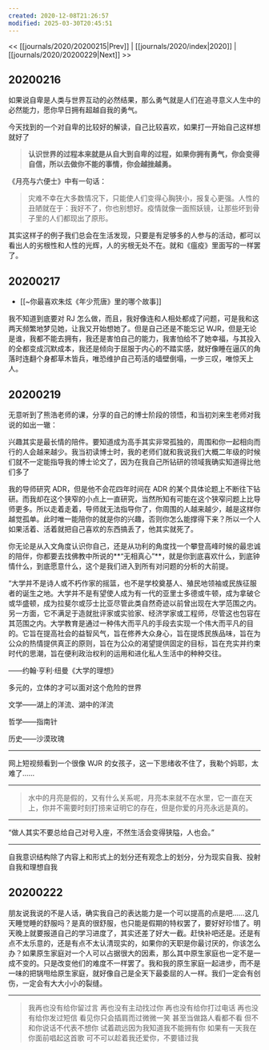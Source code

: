 ```yaml
---
created: 2020-12-08T21:26:57
modified: 2025-03-30T20:45:51
---
```


<< [[journals/2020/20200215|Prev]] | [[journals/2020/index|2020]] | [[journals/2020/20200229|Next]] >>

## 20200216

如果说自卑是人类与世界互动的必然结果，那么勇气就是人们在追寻意义人生中的必然能力，愿你早日拥有超越自我的勇气。

今天找到的一个对自卑的比较好的解读，自己比较喜欢，如果打一开始自己这样想就好了

> **认识世界的过程本来就是从自大到自卑的过程，如果你拥有勇气，你会变得自信，所以去做你不能的事情，你会越挫越勇。**

《月亮与六便士》中有一句话：

> 灾难不幸在大多数情况下，只能使人们变得心胸狭小，报复心更强。人性的丑陋就在于：我好不了，你也别想好。疫情就像一面照妖镜，让那些坏到骨子里的人们都现出了原形。

其实这样子的例子我们总会在生活发现，只要是有足够多的人参与的活动，都可以看出人的劣根性和人性的光辉，人的劣根无处不在。就和《瘟疫》里面写的一样罢了。

## 20200217

- [[~你最喜欢朱炫《年少荒唐》里的哪个故事]]

我不知道到底要对 RJ 怎么做，而且，我好像连和人相处都成了问题，可是我和这两天频繁地梦见她，让我又开始想她了。但是自己还是不能忘记 WJR，但是无论是谁，我都不能去拥有，我还是害怕自己的能力，我害怕给不了她幸福，与其投入的全都变成沉默成本，我还是倾向于屈服于内心的不踏实感，就好像睡在逼仄的角落时连翻个身都草木皆兵，唯恐维护自己苟活的墙壁倒塌，一步三叹，唯惊天上人。

## 20200219

无意听到了熊浩老师的课，分享的自己的博士阶段的领悟，和当初刘来生老师对我说的如出一辙：

兴趣其实是最长情的陪件。要知道成为高手其实非常孤独的，周围和你一起相向而行的人会越来越少。我当初读博士时，我的老师们就和我说我们大概二年级的时候们就不一定能指导我的博士论文了，因为在我自己所钻研的领域我确实知道得比他们多了

我的导师研究 ADR，但是他不会花四年时间在 ADR 的某个具体论题上不断往下钻研。而我却在这个狭窄的小点上一直研究，当然所知有可能在这个狭窄问题上比导师更多。所以走着走着，导师就无法指导你了，你周围的人越来越少，越是这样你越觉孤单。此时唯一能陪你的就是你的兴趣，否则你怎么能撑得下来？所以一个人如果活着、活着就把自己喜欢的东西搞丢了，他其实就死了。

你无论是从入文角度认识你自己，还是从功利的角度找一个攀登高峰时候的最忠诚的陪伴，你都要去找佛教中所说的**“无相真心”**，就是你到底喜欢什么，到底钟情什么，到底愿意什么，这个是我们进入到所有对问题的分析的大前提。

“大学并不是诗人或不朽作家的摇篮，也不是学校奠基人、殖民地领袖或民族征服者的诞生之地。大学并不是有望使人成为有一代的亚里士多德或牛顿，成为拿破仑或华盛顿，成为拉斐尔或莎士比亚尽管此类自然奇迹以前曾出现在大学范围之内。另一方面，它不满足于造就批评家或实验家、经济学家或工程师，尽管这也包容在其范围之内。大学教育是通过一种伟大而平凡的手段去实现一个伟大而平凡的目的。它旨在提高社会的益智风气，旨在修养大众身心，旨在提炼民族品味，旨在为公众的热情提供真正的原则，旨在为公众的渴望提供固定的目标，旨在充实并约束时代的思潮，旨在便利政治权利的运用和进化私人生活中的种种交往。

  ——约翰·亨利·纽曼《大学的理想》

多元的，立体的才可以面对这个危险的世界

文学——湖上的洋流、湖中的洋流

哲学——指南针

历史——沙漠玫瑰

---

网上短视频看到一个很像 WJR 的女孩子，这一下思绪收不住了，我勒个妈耶，太难了……

---

> 水中的月亮是假的，又有什么关系呢，月亮本来就不在水里，它一直在天上，你并不需要时刻打捞来证明它的存在，但是你爱的月亮永远是真的。

---

“做人其实不要总给自己对号入座，不然生活会变得狭隘，人也会。”

---

自我意识结构除了内容上和形式上的划分还有观念上的划分，分为现实自我、投射自我和理想自我

## 20200222

朋友说我说的不是人话，确实我自己的表达能力是一个可以提高的点是吧……这几天睡觉睡的舒服吗？是真的很舒服，也只能是假期的特权罢了，要好好珍惜了。明天晚上就要报道自己的学习进度了，其实还差了好大一截。赶快补吧还是。还是有点不太乐意的，还是有点不太认清现实的，如果你的天职是你最讨厌的，你该怎么办？如果原生家庭对一个人可以占据很大的因素，那么其中原生家庭也一定不是一成不变的。只是改变他们的难度不一样罢了。我和我的原生家庭一起进步，而不是一味的把锅甩给原生家庭，就好像自己是全天下最委屈的人一样。我们一定会有创伤，一定会有大大小小的裂缝。

---

> 我再也没有给你留过言
  再也没有主动找过你
  再也没有给你打过电话
  再也没有给你发过短信
  看见你只会插肩而过微微一笑
  甚至当做路人看都不看
  但不和你说话不代表不想你
  试着疏远因为我知道我不能拥有你
  如果有一天我在你面前唱起这首歌
  可不可以趁着我还爱你，不要错过我

